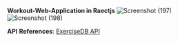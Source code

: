 ******Workout-Web-Application in Raectjs******
![Screenshot (197)](https://user-images.githubusercontent.com/71086010/180040777-72a5c370-d378-4905-ac0e-4d0df37e04fa.png)
![Screenshot (198)](https://user-images.githubusercontent.com/71086010/180040789-3356e439-1359-48da-9bac-99a2848a5519.png)

**API** **References**: [ExerciseDB API](https://rapidapi.com/justin-WFnsXH_t6/api/exercisedb) 
